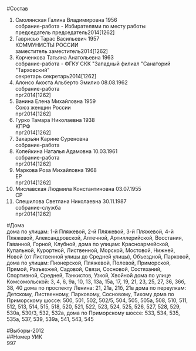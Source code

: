 #Состав  
1. Смолянская Галина Владимировна 1956  
    собрание-работа - Избирателями по месту работы  
    председатель председатель2014[1262]  
2. Гаврисьо Тарас Васильевич 1957  
    КОММУНИСТЫ РОССИИ  
    заместитель заместитель2014[1262]  
3. Корченкова Татьяна Анатольевна 1963  
    собрание-работа - ФГКУ СКК "Западный филиал "Санаторий "Тарховский"  
    секретарь секретарь2014[1262]  
4. Алонсо Акоста Альберто Эмилио 08.08.1962  
    собрание-работа  
    прг2014[1262]  
5. Ванина Елена Михайловна 1959  
    Союз женщин России  
    прг2014[1262]  
6. Гурко Тамара Николаевна 1938  
    КПРФ  
    прг2014[1262]  
7. Захарьян Карине Суреновна  
    собрание-работа  
8. Копейкина Наталья Адамовна 10.03.1961  
    собрание-работа  
    прг2014[1262]  
9. Маркова Роза Михайловна 1968  
    ЕР  
    прг2014[1262]  
10. Миславская Людмила Константиновна 03.07.1955  
    СР  
11. Спешилова Светлана Николаевна 30.11.1987  
    собрание-служба  
    прг2014[1262]  
  
#Дома  
дома по улицам: 1-й Пляжевой, 2-й Пляжевой, 3-й Пляжевой, 4-й Пляжевой, Александровской, Аптечной, Артиллерийской, Восстания, Гаванной, Горной, Клубной, дома по улицам: Красноармейской, Купальной, Курортной, Лиственной, Морской, Мостовой, Нижней, Новой (от Лиственной улицы до Средней улицы), Объездной, Парковой,  дома по улицам: Пионерской, Пляжевой, Полевой, Приморской, Прямой, Разъезжей, Садовой, Связи, Сосновой, Состязаний, Спортивной, Средней, Танкистов, Узкой, Хвойной дома по улице Комсомольской: 3, 4, 6, 9а, 10, 13, 13а, 15а, 17, 19, 21, 23, 25, 27, 36, 36б, 38, 40 дома по проспекту Ленина: 21, 21а, 21б, 21в дома по переулкам: Детскому, Лиственному, Парковому, Сосновому, Тихому дома по Приморскому шоссе: 500, 501, 502, 502/5, 504, 505, 505а, 508, 510, 511, 512, 513, 514, 515,  518, 520, 521, 522, 523, 524, 525, 526, 527, 528, 529, 530а, 530/3, 532, 532а,  дома по Приморскому шоссе: 533, 534, 535, 535а, 537, 539, 539а, 541, 543, 545  
  
#Выборы-2012  
##Номер УИК  
997  
